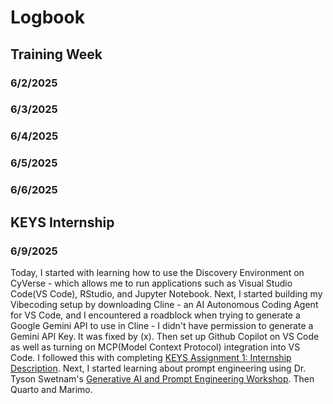 # Logbook


## Training Week


### 6/2/2025
### 6/3/2025
### 6/4/2025
### 6/5/2025
### 6/6/2025

## KEYS Internship

### 6/9/2025
Today, I started with learning how to use the Discovery Environment on CyVerse - which allows me to run applications such as Visual Studio Code(VS Code), RStudio, and Jupyter Notebook. Next, I started building my Vibecoding setup by downloading Cline - an AI Autonomous Coding Agent for VS Code, and I encountered a roadblock when trying to generate a Google Gemini API to use in Cline - I didn't have permission to generate a Gemini API Key. It was fixed by (x). Then set up Github Copilot on VS Code as well as turning on MCP(Model Context Protocol) integration into VS Code. I followed this with completing [KEYS Assignment 1: Internship Description](assignment1.md). Next, I started learning about prompt engineering using Dr. Tyson Swetnam's [Generative AI and Prompt Engineering Workshop](https://tyson-swetnam.github.io/intro-gpt/). Then Quarto and Marimo. 

